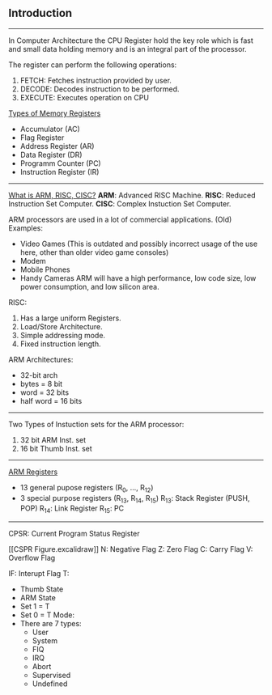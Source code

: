 ## Introduction
---
In Computer Architecture the CPU Register hold the key role which is fast and small data holding memory and is an integral part of the processor.

The register can perform the following operations:
1. FETCH: Fetches instruction provided by user.
2. DECODE: Decodes instruction to be performed.
3. EXECUTE: Executes operation on CPU

<u>Types of Memory Registers</u>
- Accumulator (AC)
- Flag Register
- Address Register (AR)
- Data Register (DR)
- Programm Counter (PC)
- Instruction Register (IR)

---
<u>What is ARM, RISC, CISC?</u>
**ARM**: Advanced RISC Machine.
**RISC**: Reduced Instruction Set Computer.
**CISC**: Complex Instuction Set Computer.

ARM processors are used in a lot of commercial applications.
(Old) Examples:
- Video Games (This is outdated and possibly incorrect usage of the use here, other than older video game consoles)
- Modem
- Mobile Phones
- Handy Cameras
ARM will have a high performance, low code size, low power consumption, and low silicon area.

RISC:
1. Has a large uniform Registers.
2. Load/Store Architecture.
3. Simple addressing mode.
4. Fixed instruction length.



ARM Architectures:
- 32-bit arch
- bytes = 8 bit
- word = 32 bits
- half word = 16 bits

---

Two Types of Instuction sets for the ARM processor:
1. 32 bit ARM Inst. set
2. 16 bit Thumb Inst. set

---

<u>ARM Registers</u>
- 13 general pupose registers (R<sub>0</sub>, ..., R<sub>12</sub>)
- 3 special purpose registers (R<sub>13</sub>, R<sub>14</sub>, R<sub>15</sub>)
R<sub>13</sub>: Stack Register (PUSH, POP)
R<sub>14</sub>: Link Register
R<sub>15</sub>: PC

---

CPSR: Current Program Status Register

[[CSPR Figure.excalidraw]]
N: Negative Flag
Z: Zero Flag
C: Carry Flag
V: Overflow Flag

IF: Interupt Flag
T:
- Thumb State
- ARM State
- Set 1 = T
- Set 0 = T
Mode: 
- There are 7 types: 
	- User
	- System
	- FIQ
	- IRQ
	- Abort
	- Supervised
	- Undefined